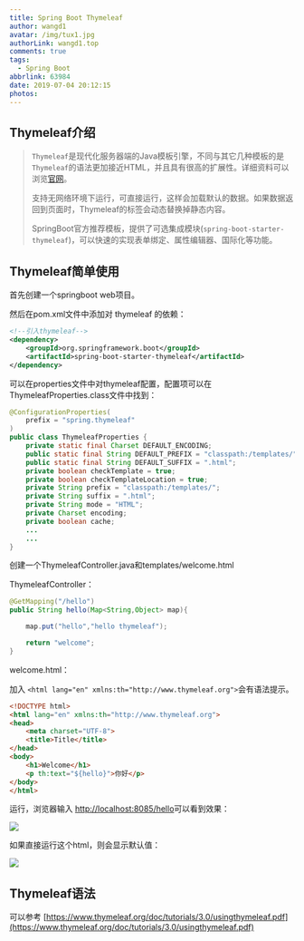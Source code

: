 ```yaml
---
title: Spring Boot Thymeleaf
author: wangd1
avatar: /img/tux1.jpg
authorLink: wangd1.top
comments: true
tags:
  - Spring Boot
abbrlink: 63984
date: 2019-07-04 20:12:15
photos:
---
```


## Thymeleaf介绍

> `Thymeleaf`是现代化服务器端的Java模板引擎，不同与其它几种模板的是`Thymeleaf`的语法更加接近HTML，并且具有很高的扩展性。详细资料可以浏览[官网](https://www.thymeleaf.org/)。
>
> 支持无网络环境下运行，可直接运行，这样会加载默认的数据。如果数据返回到页面时，Thymeleaf的标签会动态替换掉静态内容。
>
> SpringBoot官方推荐模板，提供了可选集成模块(`spring-boot-starter-thymeleaf`)，可以快速的实现表单绑定、属性编辑器、国际化等功能。

<!--more-->

## Thymeleaf简单使用

首先创建一个springboot web项目。

然后在pom.xml文件中添加对 thymeleaf 的依赖：

```xml
<!--引入thymeleaf-->
<dependency>
    <groupId>org.springframework.boot</groupId>
    <artifactId>spring-boot-starter-thymeleaf</artifactId>
</dependency>
```

可以在properties文件中对thymeleaf配置，配置项可以在ThymeleafProperties.class文件中找到：

```java
@ConfigurationProperties(
    prefix = "spring.thymeleaf"
)
public class ThymeleafProperties {
    private static final Charset DEFAULT_ENCODING;
    public static final String DEFAULT_PREFIX = "classpath:/templates/";
    public static final String DEFAULT_SUFFIX = ".html";
    private boolean checkTemplate = true;
    private boolean checkTemplateLocation = true;
    private String prefix = "classpath:/templates/";
    private String suffix = ".html";
    private String mode = "HTML";
    private Charset encoding;
    private boolean cache;
    ...
    ...
}
```

创建一个ThymeleafController.java和templates/welcome.html

ThymeleafController：

```java
@GetMapping("/hello")
public String hello(Map<String,Object> map){

    map.put("hello","hello thymeleaf");

    return "welcome";
}
```

welcome.html：

加入 `<html lang="en" xmlns:th="http://www.thymeleaf.org">`会有语法提示。

```html
<!DOCTYPE html>
<html lang="en" xmlns:th="http://www.thymeleaf.org">
<head>
    <meta charset="UTF-8">
    <title>Title</title>
</head>
<body>
    <h1>Welcome</h1>
    <p th:text="${hello}">你好</p>
</body>
</html>
```

运行，浏览器输入 [http://localhost:8085/hello](http://localhost:8085/hello)可以看到效果：

![](https://cdn.jsdelivr.net/gh/wangd1/cdn@2.36/blogimg/thymeleaf_img/1566312042483.png)

如果直接运行这个html，则会显示默认值：

![](https://cdn.jsdelivr.net/gh/wangd1/cdn@2.36/blogimg/thymeleaf_img/1566312086497.png)

## Thymeleaf语法

可以参考 [https://www.thymeleaf.org/doc/tutorials/3.0/usingthymeleaf.pdf](https://www.thymeleaf.org/doc/tutorials/3.0/usingthymeleaf.pdf)














